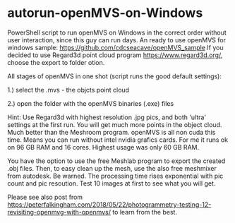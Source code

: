 # autorun-openMVS-on-Windows
PowerShell script to run openMVS on Windows in the correct order without user interaction, since this guy can run days.
An ready to use openMVS for windows sample: https://github.com/cdcseacave/openMVS_sample
If you decided to use Regard3d point cloud program https://www.regard3d.org/, choose the export to folder otion.

All stages of openMVS in one shot (script runs the good default settings):

1.) select the <scene>.mvs - the objcts point cloud

2.) open the folder with the openMVS binaries (.exe) files

Hint:
Use Regard3d with highest resolution .jpg pics, and both 'ultra' settings at the first run.
You will get much more points in the object cloud. Much better than the Meshroom program. 
openMVS is all non cuda this time. Means you can run without intel nvidia grafics cards.
For me it runs ok on 96 GB RAM and 16 cores. Highest usage was only 60 GB RAM.

You have the option to use the free Meshlab program to export the created .obj files. 
Then, to easy clean up the mesh, use the also free meshmixer from autodesk. 
Be warned. The processing time rises exponential with pic count and pic resoution. 
Test 10 images at first to see what you will get.

Please see also post from https://peterfalkingham.com/2018/05/22/photogrammetry-testing-12-revisiting-openmvg-with-openmvs/
to learn from the best.
